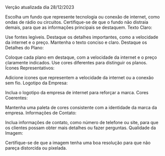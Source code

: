 Verção atualizada dia 28/12/2023

Escolha um fundo que represente tecnologia ou conexão de internet, como ondas de rádio ou circuitos.
Certifique-se de que o fundo não distraia demais, para que as informações principais se destaquem.
Texto Claro:

Use fontes legíveis.
Destaque os detalhes importantes, como a velocidade da internet e o preço.
Mantenha o texto conciso e claro.
Destaque os Detalhes do Plano:

Coloque cada plano em destaque, com a velocidade da internet e o preço claramente indicados.
Use cores diferentes para distinguir os planos.
Ícones Representativos:

Adicione ícones que representem a velocidade da internet ou a conexão sem fio.
Logotipo da Empresa:

Inclua o logotipo da empresa de internet para reforçar a marca.
Cores Coerentes:

Mantenha uma paleta de cores consistente com a identidade da marca da empresa.
Informações de Contato:

Inclua informações de contato, como número de telefone ou site, para que os clientes possam obter mais detalhes ou fazer perguntas.
Qualidade da Imagem:

Certifique-se de que a imagem tenha uma boa resolução para que não pareça distorcida ou pixelada.
